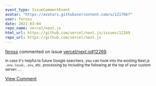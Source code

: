 ```yaml
---
event_type: IssueCommentEvent
avatar: "https://avatars.githubusercontent.com/u/121766?"
user: feross
date: 2021-03-04
repo_name: vercel/next.js
html_url: https://github.com/vercel/next.js/issues/12269
repo_url: https://github.com/vercel/next.js
---
```


<a href='https://github.com/feross' target='_blank'>feross</a> commented on issue <a href='https://github.com/vercel/next.js/issues/12269' target='_blank'>vercel/next.js#12269</a>.

<small>In case it's helpful to future Google searchers, you can hook into the existing Next.js `.env.local`, `.env`, etc. processing by including the following at the top of your custom server:...</small>

<a href='https://github.com/vercel/next.js/issues/12269' target='_blank'>View Comment</a>